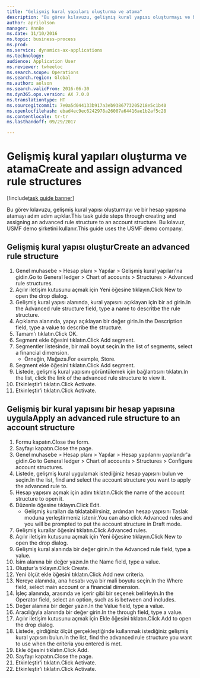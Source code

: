 ```yaml
--- 
title: "Gelişmiş kural yapıları oluşturma ve atama"
description: "Bu görev kılavuzu, gelişmiş kural yapısı oluşturmayı ve bir hesap yapısına atamayı adım adım açıklar."
author: aprilolson
manager: AnnBe
ms.date: 11/10/2016
ms.topic: business-process
ms.prod: 
ms.service: dynamics-ax-applications
ms.technology: 
audience: Application User
ms.reviewer: twheeloc
ms.search.scope: Operations
ms.search.region: Global
ms.author: aolson
ms.search.validFrom: 2016-06-30
ms.dyn365.ops.version: AX 7.0.0
ms.translationtype: HT
ms.sourcegitcommit: 7e0a5d044133b917a3eb9386773205218e5c1b40
ms.openlocfilehash: ebad4ec9ec6242978a26007a64416ae1b2af5c28
ms.contentlocale: tr-tr
ms.lasthandoff: 09/29/2017

---
```

# <a name="create-and-assign-advanced-rule-structures"></a><span data-ttu-id="7d6fc-103">Gelişmiş kural yapıları oluşturma ve atama</span><span class="sxs-lookup"><span data-stu-id="7d6fc-103">Create and assign advanced rule structures</span></span>

[!include[task guide banner](../../includes/task-guide-banner.md)]

<span data-ttu-id="7d6fc-104">Bu görev kılavuzu, gelişmiş kural yapısı oluşturmayı ve bir hesap yapısına atamayı adım adım açıklar.</span><span class="sxs-lookup"><span data-stu-id="7d6fc-104">This task guide steps through creating and assigning an advanced rule structure to an account structure.</span></span> <span data-ttu-id="7d6fc-105">Bu kılavuz, USMF demo şirketini kullanır.</span><span class="sxs-lookup"><span data-stu-id="7d6fc-105">This guide uses the USMF demo company.</span></span>


## <a name="create-an-advanced-rule-structure"></a><span data-ttu-id="7d6fc-106">Gelişmiş kural yapısı oluştur</span><span class="sxs-lookup"><span data-stu-id="7d6fc-106">Create an advanced rule structure</span></span>
1. <span data-ttu-id="7d6fc-107">Genel muhasebe > Hesap planı > Yapılar > Gelişmiş kural yapıları'na gidin.</span><span class="sxs-lookup"><span data-stu-id="7d6fc-107">Go to General ledger > Chart of accounts > Structures > Advanced rule structures.</span></span>
2. <span data-ttu-id="7d6fc-108">Açılır iletişim kutusunu açmak için Yeni öğesine tıklayın.</span><span class="sxs-lookup"><span data-stu-id="7d6fc-108">Click New to open the drop dialog.</span></span>
3. <span data-ttu-id="7d6fc-109">Gelişmiş kural yapısı alanında, kural yapısını açıklayan için bir ad girin.</span><span class="sxs-lookup"><span data-stu-id="7d6fc-109">In the Advanced rule structure field, type a name to descritbe the rule structure.</span></span>
4. <span data-ttu-id="7d6fc-110">Açıklama alanında, yapıyı açıklayan bir değer girin.</span><span class="sxs-lookup"><span data-stu-id="7d6fc-110">In the Description field, type a value to describe the structure.</span></span>
5. <span data-ttu-id="7d6fc-111">Tamam'ı tıklatın.</span><span class="sxs-lookup"><span data-stu-id="7d6fc-111">Click OK.</span></span>
6. <span data-ttu-id="7d6fc-112">Segment ekle öğesini tıklatın.</span><span class="sxs-lookup"><span data-stu-id="7d6fc-112">Click Add segment.</span></span>
7. <span data-ttu-id="7d6fc-113">Segmentler listesinde, bir mali boyut seçin.</span><span class="sxs-lookup"><span data-stu-id="7d6fc-113">In the list of segments, select a financial dimension.</span></span>
    * <span data-ttu-id="7d6fc-114">Örneğin, Mağaza.</span><span class="sxs-lookup"><span data-stu-id="7d6fc-114">For example, Store.</span></span>  
8. <span data-ttu-id="7d6fc-115">Segment ekle öğesini tıklatın.</span><span class="sxs-lookup"><span data-stu-id="7d6fc-115">Click Add segment.</span></span>
9. <span data-ttu-id="7d6fc-116">Listede, gelişmiş kural yapısını görüntülemek için bağlantısını tıklatın.</span><span class="sxs-lookup"><span data-stu-id="7d6fc-116">In the list, click the link of the advanced rule structure to view it.</span></span>
10. <span data-ttu-id="7d6fc-117">Etkinleştir'i tıklatın.</span><span class="sxs-lookup"><span data-stu-id="7d6fc-117">Click Activate.</span></span>
11. <span data-ttu-id="7d6fc-118">Etkinleştir'i tıklatın.</span><span class="sxs-lookup"><span data-stu-id="7d6fc-118">Click Activate.</span></span>

## <a name="apply-an-advanced-rule-structure-to-an-account-structure"></a><span data-ttu-id="7d6fc-119">Gelişmiş bir kural yapısını bir hesap yapısına uygula</span><span class="sxs-lookup"><span data-stu-id="7d6fc-119">Apply an advanced rule structure to an account structure</span></span>
1. <span data-ttu-id="7d6fc-120">Formu kapatın.</span><span class="sxs-lookup"><span data-stu-id="7d6fc-120">Close the form.</span></span>
2. <span data-ttu-id="7d6fc-121">Sayfayı kapatın.</span><span class="sxs-lookup"><span data-stu-id="7d6fc-121">Close the page.</span></span>
3. <span data-ttu-id="7d6fc-122">Genel muhasebe > Hesap planı > Yapılar > Hesap yapılarını yapılandır'a gidin.</span><span class="sxs-lookup"><span data-stu-id="7d6fc-122">Go to General ledger > Chart of accounts > Structures > Configure account structures.</span></span>
4. <span data-ttu-id="7d6fc-123">Listede, gelişmiş kural uygulamak istediğiniz hesap yapısını bulun ve seçin.</span><span class="sxs-lookup"><span data-stu-id="7d6fc-123">In the list, find and select the account structure you want to apply the advanced rule to.</span></span>
5. <span data-ttu-id="7d6fc-124">Hesap yapısını açmak için adını tıklatın.</span><span class="sxs-lookup"><span data-stu-id="7d6fc-124">Click the name of the account structure to open it.</span></span>
6. <span data-ttu-id="7d6fc-125">Düzenle öğesine tıklayın.</span><span class="sxs-lookup"><span data-stu-id="7d6fc-125">Click Edit.</span></span>
    * <span data-ttu-id="7d6fc-126">Gelişmiş kuralları da tıklatabilirsiniz, ardından hesap yapısını Taslak moduna yerleştirmeniz istenir.</span><span class="sxs-lookup"><span data-stu-id="7d6fc-126">You can also click Advanced rules and you will be prompted to put the account structure in Draft mode.</span></span>  
7. <span data-ttu-id="7d6fc-127">Gelişmiş kurallar öğesini tıklatın.</span><span class="sxs-lookup"><span data-stu-id="7d6fc-127">Click Advanced rules.</span></span>
8. <span data-ttu-id="7d6fc-128">Açılır iletişim kutusunu açmak için Yeni öğesine tıklayın.</span><span class="sxs-lookup"><span data-stu-id="7d6fc-128">Click New to open the drop dialog.</span></span>
9. <span data-ttu-id="7d6fc-129">Gelişmiş kural alanında bir değer girin.</span><span class="sxs-lookup"><span data-stu-id="7d6fc-129">In the Advanced rule field, type a value.</span></span>
10. <span data-ttu-id="7d6fc-130">İsim alanına bir değer yazın.</span><span class="sxs-lookup"><span data-stu-id="7d6fc-130">In the Name field, type a value.</span></span>
11. <span data-ttu-id="7d6fc-131">Oluştur'a tıklayın.</span><span class="sxs-lookup"><span data-stu-id="7d6fc-131">Click Create.</span></span>
12. <span data-ttu-id="7d6fc-132">Yeni ölçüt ekle öğesini tıklatın.</span><span class="sxs-lookup"><span data-stu-id="7d6fc-132">Click Add new criteria.</span></span>
13. <span data-ttu-id="7d6fc-133">Nereye alanında, ana hesabı veya bir mali boyutu seçin.</span><span class="sxs-lookup"><span data-stu-id="7d6fc-133">In the Where field, select main account or a financial dimension.</span></span>
14. <span data-ttu-id="7d6fc-134">İşleç alanında, arasında ve içerir gibi bir seçenek belirleyin.</span><span class="sxs-lookup"><span data-stu-id="7d6fc-134">In the Operator field, select an option, such as is between and includes.</span></span>
15. <span data-ttu-id="7d6fc-135">Değer alanına bir değer yazın.</span><span class="sxs-lookup"><span data-stu-id="7d6fc-135">In the Value field, type a value.</span></span>
16. <span data-ttu-id="7d6fc-136">Aracılığıyla alanında bir değer girin.</span><span class="sxs-lookup"><span data-stu-id="7d6fc-136">In the through field, type a value.</span></span>
17. <span data-ttu-id="7d6fc-137">Açılır iletişim kutusunu açmak için Ekle öğesini tıklatın.</span><span class="sxs-lookup"><span data-stu-id="7d6fc-137">Click Add to open the drop dialog.</span></span>
18. <span data-ttu-id="7d6fc-138">Listede, girdiğiniz ölçüt gerçekleştiğinde kullanmak istediğiniz gelişmiş kural yapısını bulun.</span><span class="sxs-lookup"><span data-stu-id="7d6fc-138">In the list, find the advanced rule structure you want to use when the criteria you entered is met.</span></span>
19. <span data-ttu-id="7d6fc-139">Ekle öğesini tıklatın.</span><span class="sxs-lookup"><span data-stu-id="7d6fc-139">Click Add.</span></span>
20. <span data-ttu-id="7d6fc-140">Sayfayı kapatın.</span><span class="sxs-lookup"><span data-stu-id="7d6fc-140">Close the page.</span></span>
21. <span data-ttu-id="7d6fc-141">Etkinleştir'i tıklatın.</span><span class="sxs-lookup"><span data-stu-id="7d6fc-141">Click Activate.</span></span>
22. <span data-ttu-id="7d6fc-142">Etkinleştir'i tıklatın.</span><span class="sxs-lookup"><span data-stu-id="7d6fc-142">Click Activate.</span></span>


